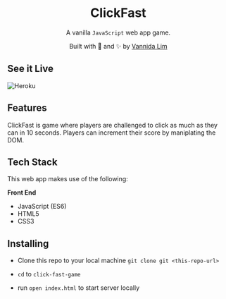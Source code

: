 <h1 align="center"> ClickFast </h1>
<p align="center">
A vanilla <code>JavaScript</code> web app game. 
</p>
<p align="center">
Built with 💖 and ✨ by <a href='https://github.com/vannida-lim'>Vannida
Lim</a>
</p>

**See it Live** 
------------
![Heroku]()

**Features**
------------

ClickFast is game where players are challenged to click as much as they can in 10 seconds. Players can increment their score by maniplating the DOM. 

**Tech Stack**
--------------

This web app makes use of the following:

**Front End**

-   JavaScript (ES6)
-   HTML5
-   CSS3

**Installing**
--------------
-   Clone this repo to your local machine `git clone git <this-repo-url>`

-   `cd`  to `click-fast-game`

-   run  `open index.html` to start server locally
